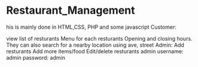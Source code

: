 # Restaurant_Management
his is mainly done in HTML,CSS, PHP and some javascript 
Customer:

view list of resturants
Menu for each resturants
Opening and closing hours.
They can also search for a nearby location using ave, street
Admin:
Add resturants
Add more items/food
Edit/delete resturants
admin username: admin password: admin
